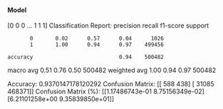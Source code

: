 #### Model
[0 0 0 ... 1 1 1]
Classification Report:
              precision    recall  f1-score   support

           0       0.02      0.57      0.04      1026
           1       1.00      0.94      0.97    499456

    accuracy                           0.94    500482
   macro avg       0.51      0.76      0.50    500482
weighted avg       1.00      0.94      0.97    500482

Accuracy: 0.9370147178120292
Confusion Matrix:
[[   588    438]
 [ 31085 468371]]
Confusion Matrix (%):
[[1.17486743e-01 8.75156349e-02]
 [6.21101258e+00 9.35839850e+01]]
